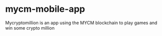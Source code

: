 # mycm-mobile-app
Mycryptomillion is an app using the MYCM blockchain to play games and win some crypto million
